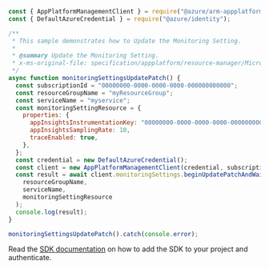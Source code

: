 ```javascript
const { AppPlatformManagementClient } = require("@azure/arm-appplatform");
const { DefaultAzureCredential } = require("@azure/identity");

/**
 * This sample demonstrates how to Update the Monitoring Setting.
 *
 * @summary Update the Monitoring Setting.
 * x-ms-original-file: specification/appplatform/resource-manager/Microsoft.AppPlatform/stable/2022-04-01/examples/MonitoringSettings_UpdatePatch.json
 */
async function monitoringSettingsUpdatePatch() {
  const subscriptionId = "00000000-0000-0000-0000-000000000000";
  const resourceGroupName = "myResourceGroup";
  const serviceName = "myservice";
  const monitoringSettingResource = {
    properties: {
      appInsightsInstrumentationKey: "00000000-0000-0000-0000-000000000000",
      appInsightsSamplingRate: 10,
      traceEnabled: true,
    },
  };
  const credential = new DefaultAzureCredential();
  const client = new AppPlatformManagementClient(credential, subscriptionId);
  const result = await client.monitoringSettings.beginUpdatePatchAndWait(
    resourceGroupName,
    serviceName,
    monitoringSettingResource
  );
  console.log(result);
}

monitoringSettingsUpdatePatch().catch(console.error);
```

Read the [SDK documentation](https://github.com/Azure/azure-sdk-for-js/blob/%40azure%2Farm-appplatform_2.0.0/sdk/appplatform/arm-appplatform/README.md) on how to add the SDK to your project and authenticate.
